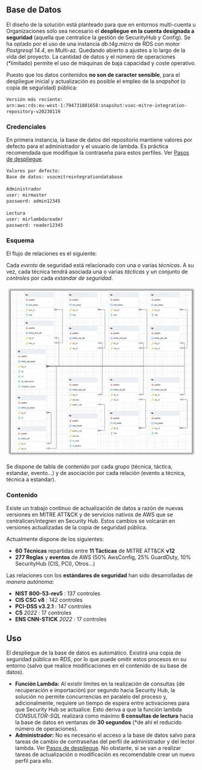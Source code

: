 ## Base de Datos

El diseño de la solución está planteado para que en entornos multi-cuenta u Organizaciones sólo sea necesario el **despliegue en la cuenta designada a seguridad** (aquella que centralice la gestión de SecurityHub y Config). Se ha optado por el uso de una instancia *db.t4g.micro* de RDS con motor *Postgresql 14.4*, en Multi-az. Quedando abierto a ajustes a lo largo de la vida del proyecto. La cantidad de datos y el número de operaciones (*limitado) permite el uso de máquinas de baja capacidad y coste operativo.

Puesto que los datos contenidos **no son de caracter sensible**, para el despliegue inicial y actualización es posible el empleo de la *snapshot* (o copia de seguridad) pública:
```
Versión más reciente:
arn:aws:rds:eu-west-1:794731801658:snapshot:vsoc-mitre-integration-repository-v20230119
```

### Credenciales

En primera instancia, la base de datos del repositorio mantiene valores por defecto para el administrador y el usuario de lambda. Es práctica recomendada que modifique la contraseña para estos perfiles. Ver [Pasos de despliegue](../docs/deployment_esp.md).
```
Valores por defecto:
Base de datos: vsocmitreintegrationdatabase

Administrador
user: mirmaster
password: admin12345

Lectura
user: mirlambdareader
password: reader12345
```

### Esquema 

El flujo de relaciones es el siguiente:

Cada *evento* de seguridad está relacionado con una o varias *técnicas*. A su vez, cada técnica tendrá asociada una o varias *tácticas* y un conjunto de *controles* por cada *estandar de seguridad*.

![esquema](../common/schema.png)

Se dispone de tabla de contenido por cada grupo (técnica, táctica, estandar, evento...) y de asociación por cada relación (evento a técnica, técnica a estandar).

### Contenido

Existe un trabajo continuo de actualización de datos a razón de nuevas versiones en MITRE ATT&CK y de servicios nativos de AWS que se centralicen/integren en Security Hub. Estos cambios se volcarán en versiones actualizadas de la copia de seguridad pública.

Actualmente dispone de los siguientes:
-   **60 Técnicas** repartidas entre **11 Tácticas** de MITRE ATT&CK **v12**
-   **277 Reglas** y **eventos** de AWS (50% AwsConfig, 25% GuardDuty, 10% SecurityHub (CIS, PCI), Otros...)

Las relaciones con los **estándares de seguridad** han sido desarrolladas de *manera autónoma*:
-   **NIST 800-53-rev5** : 137 controles
-   **CIS CSC v8** : 142 controles
-   **PCI-DSS v3.2.1** : 147 controles 
-   **C5** *2022* : 17 controles
-   **ENS CNN-STICK** *2022* : 17 controles

## Uso

El despliegue de la base de datos es automático. Existirá una copia de seguridad pública en RDS, por lo que puede omitir estos procesos en su entorno (salvo que realice modificaciones en el contenido de su base de datos).

-   **Función Lambda:** Al existir límites en la realización de consultas (de recuperación e importación) por segundo hacia Security Hub, la solución no permite concurrencias en paralelo del proceso y, adicionalmente, requiere un tiempo de espera entre activaciones para que Security Hub se actualice. Esto deriva a que la función lambda *CONSULTOR-SQL* realizará como máximo **6 consultas de lectura** hacia la base de datos en ventanas de **30 segundos** (*de ahí el reducido número de operaciones).
-   **Administrador:** No es necesario el acceso a la base de datos salvo para tareas de cambio de contraseñas del perfil de administrador y del lector lambda. Ver [Pasos de despliegue](../docs/deployment_esp.md). No obstante, si se van a realizar tareas de actualización o modificación es recomendable crear un nuevo perfil para ello.
